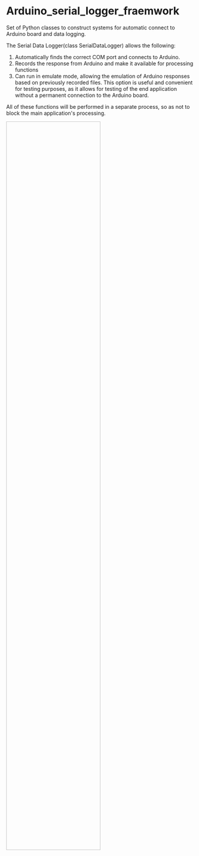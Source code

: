 # Arduino_serial_logger_fraemwork
Set of Python classes to construct systems for automatic connect to Arduino board and data logging.

The Serial Data Logger(class SerialDataLogger)    allows the following:

1) Automatically finds the correct COM port and connects to Arduino.
2) Records the response from Arduino and make it available for processing functions
3) Can run in emulate mode, allowing the emulation of Arduino responses based on previously recorded files.
This option is useful and convenient for testing purposes, as it allows for testing of the end application without a permanent connection to the Arduino board.


All of these functions will be performed in a separate process, so as not to block the main application's processing.

<img source="img/exmp_0.png" align = center width=50% height=50%>


